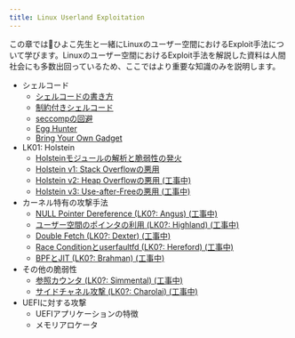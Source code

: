 ```yaml
---
title: Linux Userland Exploitation
---
```

この章では🐤ひよこ先生と一緒にLinuxのユーザー空間におけるExploit手法について学びます。Linuxのユーザー空間におけるExploit手法を解説した資料は人間社会にも多数出回っているため、ここではより重要な知識のみを説明します。

- シェルコード
  - [シェルコードの書き方](shellcode/how2write.html)
  - [制約付きシェルコード](shellcode/restricted.html)
  - [seccompの回避](shellcode/seccomp.html)
  - [Egg Hunter](shellcode/egg-hunter.html)
  - [Bring Your Own Gadget](shellcode/byog.html)
- LK01: Holstein
  - [Holsteinモジュールの解析と脆弱性の発火](LK01/welcome-to-holstein.html)
  - [Holstein v1: Stack Overflowの悪用](LK01/stack_overflow.html)
  - [Holstein v2: Heap Overflowの悪用 (工事中)](LK01/heap_overflow.html)
  - [Holstein v3: Use-after-Freeの悪用 (工事中)](LK01/use_after_free.html)
- カーネル特有の攻撃手法
  - [NULL Pointer Dereference (LK0?: Angus) (工事中)](#)
  - [ユーザー空間のポインタの利用 (LK0?: Highland) (工事中)](#)
  - [Double Fetch (LK0?: Dexter) (工事中)](#)
  - [Race Conditionとuserfaultfd (LK0?: Hereford) (工事中)](#)
  - [BPFとJIT (LK0?: Brahman) (工事中)](#)
- その他の脆弱性
  - [参照カウンタ (LK0?: Simmental) (工事中)](#)
  - [サイドチャネル攻撃 (LK0?: Charolai) (工事中)](#)
- UEFIに対する攻撃
  - UEFIアプリケーションの特徴
  - メモリアロケータ

